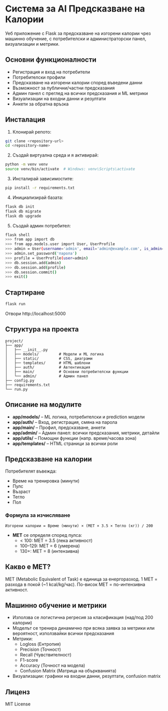 # Система за AI Предсказване на Калории

Уеб приложение с Flask за предсказване на изгорени калории чрез машинно обучение, с потребителски и администраторски панел, визуализации и метрики.

## Основни функционалности
- Регистрация и вход на потребители
- Потребителски профили
- Предсказване на изгорени калории според въведени данни
- Възможност за публични/частни предсказания
- Админ панел с преглед на всички предсказания и ML метрики
- Визуализации на входни данни и резултати
- Анкети за обратна връзка

## Инсталация
1. Клонирай репото:
```bash
git clone <repository-url>
cd <repository-name>
```
2. Създай виртуална среда и я активирай:
```bash
python -m venv venv
source venv/bin/activate  # Windows: venv\Scripts\activate
```
3. Инсталирай зависимостите:
```bash
pip install -r requirements.txt
```
4. Инициализирай базата:
```bash
flask db init
flask db migrate
flask db upgrade
```
5. Създай админ потребител:
```bash
flask shell
>>> from app import db
>>> from app.models.user import User, UserProfile
>>> admin = User(username='admin', email='admin@example.com', is_admin=True)
>>> admin.set_password('парола')
>>> profile = UserProfile(user=admin)
>>> db.session.add(admin)
>>> db.session.add(profile)
>>> db.session.commit()
>>> exit()
```

## Стартиране
```bash
flask run
```
Отвори http://localhost:5000

## Структура на проекта
```
project/
├── app/
│   ├── __init__.py
│   ├── models/         # Модели и ML логика
│   ├── static/         # CSS, диаграми
│   ├── templates/      # HTML шаблони
│   ├── auth/           # Автентикация
│   ├── main/           # Основни потребителски функции
│   └── admin/          # Админ панел
├── config.py
├── requirements.txt
└── run.py
```

## Описание на модулите
- **app/models/** – ML логика, потребителски и prediction модели
- **app/auth/** – Вход, регистрация, смяна на парола
- **app/main/** – Профил, предсказване, анкети
- **app/admin/** – Админ панел: всички предсказания, метрики, детайли
- **app/utils/** – Помощни функции (напр. време/часова зона)
- **app/templates/** – HTML страници за всички роли

## Предсказване на калории
Потребителят въвежда:
- Време на тренировка (минути)
- Пулс
- Възраст
- Тегло
- Пол

### Формула за изчисляване
```
Изгорени калории = Време (минути) × (MET × 3.5 × Тегло (кг)) / 200
```
- **MET** се определя според пулса:
    - < 100: MET = 3.5 (лека активност)
    - 100–129: MET = 6 (умерена)
    - 130+: MET = 8 (интензивна)

## Какво е MET?
MET (Metabolic Equivalent of Task) е единица за енергоразход. 1 MET = разхода в покой (~1 kcal/kg/час). По-висок MET = по-интензивна активност.

## Машинно обучение и метрики
- Използва се логистична регресия за класификация (над/под 200 калории)
- Моделът се тренира динамично при всяка заявка за метрики или вероятност, използвайки всички предсказания
- Метрики:
    - Logloss (Ентропия)
    - Precision (Точност)
    - Recall (Чувствителност)
    - F1-score
    - Accuracy (Точност на модела)
    - Confusion Matrix (Матрица на объркванията)
- Визуализации: графики на входни данни, резултати, confusion matrix

## Лиценз
MIT License
